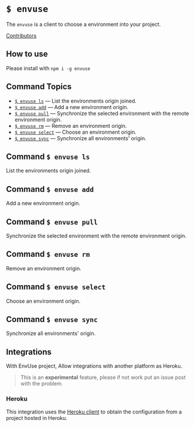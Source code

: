 # `$ envuse`

The `envuse` is a client to choose a environment into your project.


[Contributors](https://github.com/JonDotsoy/envuse/graphs/contributors)


## How to use

Please install with `npm i -g envuse`


## Command Topics

- [`$ envuse ls`](#command-envuse-ls) — List the environments origin joined.
- [`$ envuse add`](#command-envuse-add) — Add a new environment origin.
- [`$ envuse pull`](#command-envuse-pull) — Synchronize the selected environment with the remote environment origin.
- [`$ envuse rm`](#command-envuse-rm) — Remove an environment origin.
- [`$ envuse select`](#command-envuse-select) — Choose an environment origin.
- [`$ envuse sync`](#command-envuse-sync) — Synchronize all environments' origin.


<span id="command-envuse-ls"></span>

## Command `$ envuse ls`

List the environments origin joined.


<span id="command-envuse-add"></span>

## Command `$ envuse add`

Add a new environment origin.


<span id="command-envuse-pull"></span>

## Command `$ envuse pull`

Synchronize the selected environment with the remote environment origin.


<span id="command-envuse-rm"></span>

## Command `$ envuse rm`

Remove an environment origin.


<span id="command-envuse-select"></span>

## Command `$ envuse select`

Choose an environment origin.


<span id="command-envuse-sync"></span>

## Command `$ envuse sync`

Synchronize all environments' origin.



## Integrations

With EnvUse project, Allow integrations with another platform as Heroku.

> This is an **experimental** feature, please if not work put an issue post with the problem.


### Heroku

This integration uses the [Heroku client](https://github.com/heroku/cli "Heroku CLI") to obtain the configuration from a project hosted in Heroku.



